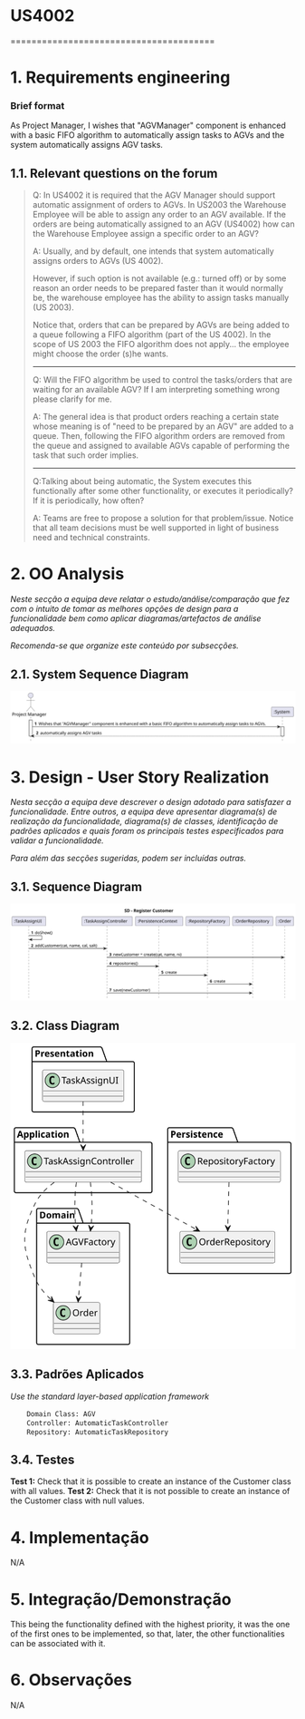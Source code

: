 # US4002
=======================================


# 1. Requirements engineering

### Brief format
As Project Manager, I wishes that "AGVManager" component is enhanced with a basic FIFO algorithm to automatically assign tasks to AGVs and the system automatically assigns AGV tasks.
## 1.1. Relevant questions on the forum

> Q: In US4002 it is required that the AGV Manager should support automatic assignment of orders to AGVs. In US2003 the Warehouse Employee will be able to assign any order to an AGV available. If the orders are being automatically assigned to an AGV (US4002) how can the Warehouse Employee assign a specific order to an AGV?
>
> A: Usually, and by default, one intends that system automatically assigns orders to AGVs (US 4002).
>
>However, if such option is not available (e.g.: turned off) or by some reason an order needs to be prepared faster than it would normally be, the warehouse employee has the ability to assign tasks manually (US 2003).
>
>Notice that, orders that can be prepared by AGVs are being added to a queue following a FIFO algorithm (part of the US 4002). In the scope of US 2003 the FIFO algorithm does not apply... the employee might choose the order (s)he wants.
>
>---
>
> Q: Will the FIFO algorithm be used to control the tasks/orders that are waiting for an available AGV? If I am interpreting something wrong please clarify for me.
>
> A: The general idea is that product orders reaching a certain state whose meaning is of "need to be prepared by an AGV" are added to a queue. Then, following the FIFO algorithm orders are removed from the queue and assigned to available AGVs capable of performing the task that such order implies.
>
>---
>
> Q:Talking about being automatic, the System executes this functionally after some other functionality, or executes it periodically? If it is periodically, how often?
>
> A: Teams are free to propose a solution for that problem/issue. Notice that all team decisions must be well supported in light of business need and technical constraints.



# 2. OO Analysis

*Neste secção a equipa deve relatar o estudo/análise/comparação que fez com o intuito de tomar as melhores opções de design para a funcionalidade bem como aplicar diagramas/artefactos de análise adequados.*

*Recomenda-se que organize este conteúdo por subsecções.*

## 2.1. System Sequence Diagram
![US4002_SSD](US4002_SSD.svg)

# 3. Design - User Story Realization

*Nesta secção a equipa deve descrever o design adotado para satisfazer a funcionalidade. Entre outros, a equipa deve apresentar diagrama(s) de realização da funcionalidade, diagrama(s) de classes, identificação de padrões aplicados e quais foram os principais testes especificados para validar a funcionalidade.*

*Para além das secções sugeridas, podem ser incluídas outras.*

## 3.1. Sequence Diagram

![US4002_SD](US4002_SD.svg)

## 3.2. Class Diagram

![US4002_CD](US4002_CD.svg)

## 3.3. Padrões Aplicados
*Use the standard layer-based application framework*

        Domain Class: AGV
        Controller: AutomaticTaskController
        Repository: AutomaticTaskRepository

## 3.4. Testes 
**Test 1:** Check that it is  possible to create an instance of the Customer class with all values.
**Test 2:** Check that it is not possible to create an instance of the Customer class with null values.


# 4. Implementação

N/A

# 5. Integração/Demonstração

This being the functionality defined with the highest priority, it was the one of the first ones to be implemented, so that, later, the other functionalities can be associated with it.

# 6. Observações

N/A


